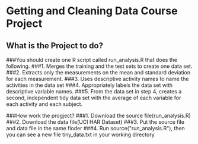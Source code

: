 Getting and Cleaning Data Course Project
===================================
What is the Project to do?
-----------------------------------
###You should create one R script called run_analysis.R that does the following.
###1. Merges the training and the test sets to create one data set.
###2. Extracts only the measurements on the mean and standard deviation for each measurement.
###3. Uses descriptive activity names to name the activities in the data set
###4. Appropriately labels the data set with descriptive variable names.
###5. From the data set in step 4, creates a second, independent tidy data set with the average of each variable for each activity and each subject.

###How work the progject?
###1. Download the source file(run_analysis.R)
###2. Download the data file(UCI HAR Dataset)
###3. Put the source file and data file in the same floder
###4. Run source("run_analysis.R"), then you can see a new file tiny_data.txt in your working directory
